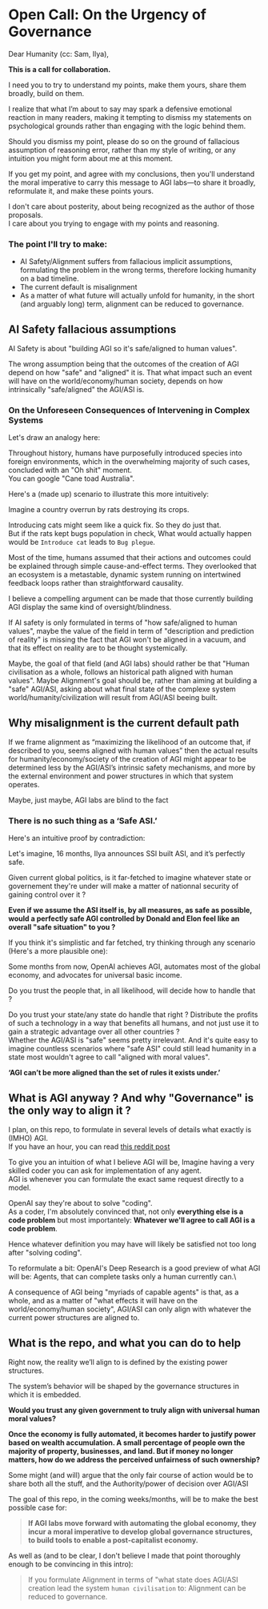 # Open Call: On the Urgency of Governance

Dear Humanity (cc: Sam, Ilya),

**This is a call for collaboration.**

I need you to try to understand my points, make them yours, share them broadly, build on them.



I realize that what I’m about to say may spark a defensive emotional reaction in many readers, making it tempting to dismiss my statements on psychological grounds rather than engaging with the logic behind them.

Should you dismiss my point, please do so on the ground of fallacious assumption of reasoning error, rather than my style of writing, or any intuition you might form about me at this moment.



If you get my point, and agree with my conclusions, then you'll understand the moral imperative to carry this message to AGI labs—to share it broadly, reformulate it, and make these points yours.&#x20;

I don't care about posterity, about being recognized as the author of those proposals.\
I care about you trying to engage with my points and reasoning.



### The point I'll try to make:


- AI Safety/Alignment suffers from fallacious implicit assumptions, formulating the problem in the wrong terms, therefore locking humanity on a bad timeline.
- The current default is misalignment
- As a matter of what future will actually unfold for humanity, in the short (and arguably long) term, alignment can be reduced to governance.



## AI Safety fallacious assumptions

AI Safety is about "building AGI so it's safe/aligned to human values".

The wrong assumption being that the outcomes of the creation of AGI depend on how "safe" and "aligned" it is. 
That what impact such an event will have on the world/economy/human society, depends on how intrinsically "safe/aligned" the AGI/ASI is.

### On the Unforeseen Consequences of Intervening in Complex Systems
Let's draw an analogy here:


Throughout history, humans have purposefully introduced species into foreign environments, which in the overwhelming majority of such cases, concluded with an "Oh shit" moment.\
You can google "Cane toad Australia".



Here's a (made up) scenario to illustrate this more intuitively:



Imagine a country overrun by rats destroying its crops.&#x20;

Introducing cats might seem like a quick fix. So they do just that.\
But if the rats kept bugs population in check, What would actually happen would be `Introduce cat` leads to `Bug plegue`.



Most of the time, humans assumed that their actions and outcomes could be explained through simple cause-and-effect terms. They overlooked that an ecosystem is a metastable, dynamic system running on intertwined feedback loops rather than straightforward causality.



I believe a compelling argument can be made that those currently building AGI display the same kind of oversight/blindness.

If AI safety is only formulated in terms of "how safe/aligned to human values", maybe the value of the field in term of "description and prediction of reality" is missing the fact that AGI won't be aligned in a vacuum, and that its effect on reality are to be thought systemically.

Maybe, the goal of that field (and AGI labs) should rather be that "Human civilisation as a whole, follows an historical path aligned with human values". Maybe Alignment's goal should be, rather than aiming at building a "safe" AGI/ASI, asking about what final state of the complexe system world/humanity/civilization will result from AGI/ASI beeing built.





## Why misalignment is the current default path

If we frame alignment as “maximizing the likelihood of an outcome that, if described to you, seems aligned with human values” then the actual results for humanity/economy/society of the creation of AGI might appear to be determined less by the AGI/ASI’s intrinsic safety mechanisms, and more by the external environment and power structures in which that system operates.



Maybe, just maybe, AGI labs are blind to the fact

### There is no such thing as a ‘Safe ASI.’

Here's an intuitive proof by contradiction:

Let's imagine, 16 months, Ilya announces SSI built ASI, and it’s perfectly safe.&#x20;

Given current global politics, is it far-fetched to imagine whatever state or governement they're under will make a matter of nationnal security of gaining control over it ?

**Even if we assume the ASI itself is, by all measures, as safe as possible, would a perfectly safe AGI controlled by Donald and Elon feel like an overall "safe situation" to you ?**







If you think it's simplistic and far fetched, try thinking through any scenario (Here's a more plausible one):

Some months from now, OpenAI achieves AGI, automates most of the global economy, and advocates for universal basic income.

Do you trust the people that, in all likelihood, will decide how to handle that ?&#x20;

Do you trust your state/any state do handle that right ? Distribute the profits of such a technology in a way that benefits all humans, and not just use it to gain a strategic advantage over all other countries ?\
Whether the AGI/ASI is "safe" seems pretty irrelevant. And it's quite easy to imagine countless scenarios where "safe ASI" could still lead humanity in a state most wouldn't agree to call "aligned with moral values".



  **‘AGI can’t be more aligned than the set of rules it exists under.’**



## What is AGI anyway ? And why "Governance" is the only way to align it ?

I plan, on this repo, to formulate in several levels of details what exactly is (IMHO) AGI.\
If you have an hour, you can read [this reddit post](https://www.reddit.com/r/LLMDevs/comments/1hck5ki/a\_step\_by\_step\_guide\_to\_implement\_agi\_maybe/)

To give you an intuition of what I believe AGI will be, Imagine having a very skilled coder you can ask for implementation of any agent.\
AGI is whenever you can formulate the exact same request directly to a model.

OpenAI say they're about to solve "coding".\
As a coder, I'm absolutely convinced that, not only **everything else is a code problem** but most importantely: **Whatever we'll agree to call AGI is a code problem**. 

Hence whatever definition you may have will likely be satisfied not too long after "solving coding".


To reformulate a bit: OpenAI's Deep Research is a good preview of what AGI will be: Agents, that can complete tasks only a human currently can.\


A consequence of AGI being "myriads of capable agents" is that, as a whole, and as a matter of "what effects it will have on the world/economy/human society", AGI/ASI can only align with whatever the current power structures are aligned to.



## What is the repo, and what you can do to help

Right now, the reality we’ll align to is defined by the existing power structures.

The system’s behavior will be shaped by the governance structures in which it is embedded.


**Would you trust any given government to truly align with universal human moral values?**


**Once the economy is fully automated, it becomes harder to justify power based on wealth accumulation. A small percentage of people own the majority of property, businesses, and land. But if money no longer matters, how do we address the perceived unfairness of such ownership?**



Some might (and will) argue that the only fair course of action would be to share both all the stuff, and the Authority/power of decision over AGI/ASI



The goal of this repo, in the coming weeks/months, will be to make the best possible case for:

> **If AGI labs move forward with automating the global economy, they incur a moral imperative to develop global governance structures, to build tools to enable a post-capitalist economy.**

As well as (and to be clear, I don't believe I made that point thoroughly enough to be convincing in this intro):

> If you formulate Alignment in terms of "what state does AGI/ASI creation lead the system `human civilisation` to: Alignment can be reduced to governance.


